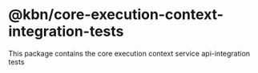 # @kbn/core-execution-context-integration-tests

This package contains the core execution context service api-integration tests
